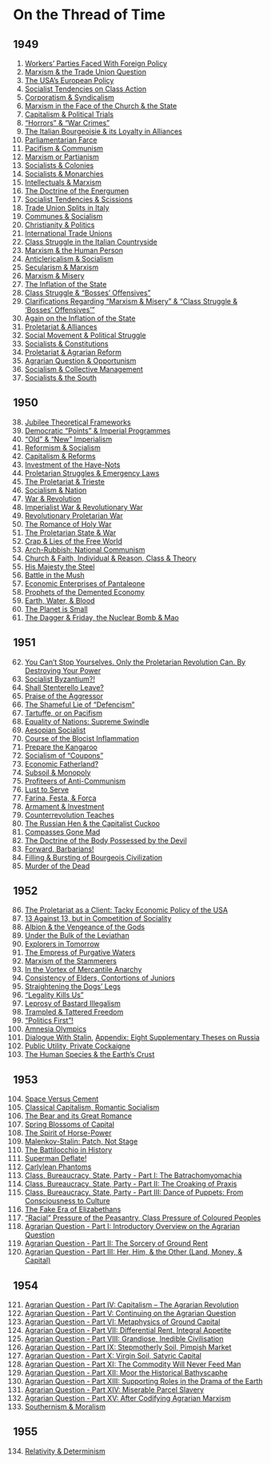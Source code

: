 # On the Thread of Time
## 1949
1. [Workers’ Parties Faced With Foreign Policy](https://www.international-communist-party.org/English/Texts/ThreadTi/49Workersparties.htm)
2. [Marxism & the Trade Union Question](https://www.international-communist-party.org/English/Texts/ThreadTi/49MarxismTUQuestion.htm)
3. [The USA’s European Policy](https://www.international-communist-party.org/English/Texts/ThreadTi/49UsaEuropeanPolicy.htm)
4. [Socialist Tendencies on Class Action](https://libriincogniti.wordpress.com/2018/06/03/on-the-thread-of-time-the-socialist-tendencies-and-the-question-of-power/)
5. [Corporatism & Syndicalism](https://libriincogniti.wordpress.com/2018/06/03/on-the-thread-of-time-corporatism-and-trade-unionism/)
6. [Marxism in the Face of the Church & the State](https://libriincogniti.wordpress.com/2018/06/05/on-the-thread-of-time-marxism-in-the-face-of-the-church-and-the-state/)
7. [Capitalism & Political Trials](https://libriincogniti.wordpress.com/2018/06/06/on-the-thread-of-time-capitalism-and-political-trials/)
8. [“Horrors” & “War Crimes”](https://www.international-communist-party.org/English/REPORTS/WARS/HorrorsCrimes_1949.htm)
9. [The Italian Bourgeoisie & its Loyalty in Alliances](https://libriincogniti.wordpress.com/2019/03/20/on-the-thread-of-time-the-italian-bourgeoisie-and-its-loyalty-in-alliances/)
10. [Parliamentarian Farce](https://libriincogniti.wordpress.com/2018/07/04/on-the-thread-of-time-parliamentarian-farce/)
11. [Pacifism & Communism](https://www.international-communist-party.org/English/REPORTS/WARS/Pacifism_Communism_1949.htm)
12. [Marxism or Partianism](https://www.international-communist-party.org/English/REPORTS/WARS/Partisanism_1949.htm)
13. [Socialists & Colonies](https://libriincogniti.wordpress.com/2018/06/10/on-the-thread-of-time-the-socialists-and-the-colonies/)
14. [Socialists & Monarchies](https://libriincogniti.wordpress.com/2018/06/12/on-the-thread-of-time-socialists-and-monarchies/)
15. [Intellectuals & Marxism](https://libriincogniti.wordpress.com/2018/06/24/on-the-thread-of-time-intellectuals-and-marxism/)
16. [The Doctrine of the Energumen](https://libriincogniti.wordpress.com/2019/03/20/on-the-thread-of-time-the-doctrine-of-the-energumen/)
17. [Socialist Tendencies & Scissions](https://libriincogniti.wordpress.com/2019/03/24/on-the-thread-of-time-socialist-tendencies-and-scissions/)
18. [Trade Union Splits in Italy](https://www.international-communist-party.org/English/Texts/ThreadTi/49TradeUnionSplits.htm)
19. [Communes & Socialism](https://libriincogniti.wordpress.com/2019/03/26/on-the-thread-of-time-communes-and-socialism/)
20. [Christianity & Politics](https://libriincogniti.wordpress.com/2019/03/17/on-the-thread-of-time-christianity-and-politics/)
21. [International Trade Unions](https://libriincogniti.wordpress.com/2019/10/23/on-the-thread-of-time-international-trade-unions/)
22. [Class Struggle in the Italian Countryside](https://libriincogniti.wordpress.com/2019/10/23/on-the-thread-of-time-class-struggle-in-the-italian-countryside/)
23. [Marxism & the Human Person](https://libriincogniti.wordpress.com/2019/10/24/on-the-thread-of-time-marxism-and-the-human-person/)
24. [Anticlericalism & Socialism](https://libriincogniti.wordpress.com/2019/10/24/on-the-thread-of-time-anticlericalism-and-socialism/)
25. [Secularism & Marxism]()
26. [Marxism & Misery]()
27. [The Inflation of the State](https://www.international-communist-party.org/English/Texts/ThreadTi/49InflationState.htm)
28. [Class Struggle & “Bosses’ Offensives”](https://www.international-communist-party.org/English/Texts/ThreadTi/FdTOffen.htm)
29. [Clarifications Regarding “Marxism & Misery” & “Class Struggle & ‘Bosses’ Offensives’”]()
30. [Again on the Inflation of the State](https://libriincogniti.wordpress.com/2019/10/27/on-the-thread-of-time-again-on-the-inflation-of-the-state/)
31. [Proletariat & Alliances](https://libriincogniti.wordpress.com/2019/10/27/on-the-thread-of-time-proletariat-and-alliances/)
32. [Social Movement & Political Struggle](https://libriincogniti.wordpress.com/2019/11/07/on-the-thread-of-time-social-movement-and-political-struggle/)
33. [Socialists & Constitutions](https://libriincogniti.wordpress.com/2019/03/18/on-the-thread-of-time-socialists-and-constitutions/)
34. [Proletariat & Agrarian Reform](https://libriincogniti.wordpress.com/2020/03/30/on-the-thread-of-time-proletariat-and-agrarian-reform/)
35. [Agrarian Question & Opportunism]()
36. [Socialism & Collective Management](https://libriincogniti.wordpress.com/2020/03/29/on-the-thread-of-time-socialism-and-collective-management/)
37. [Socialists & the South](https://www.international-communist-party.org/English/Texts/ThreadTi/49SocialistsAndSouth.htm)
## 1950
38. [Jubilee Theoretical Frameworks]()
39. [Democratic “Points” & Imperial Programmes](https://libriincogniti.wordpress.com/2020/08/11/on-the-thread-of-time-democratic-points-and-imperial-programmes/)
40. [“Old” & “New” Imperialism](https://libriincogniti.wordpress.com/2020/08/11/on-the-thread-of-time-old-and-new-imperialism/)
41. [Reformism & Socialism]()
42. [Capitalism & Reforms]()
43. [Investment of the Have-Nots]()
44. [Proletarian Struggles & Emergency Laws]()
45. [The Proletariat & Trieste]()
46. [Socialism & Nation](https://www.international-communist-party.org/English/REPORTS/WARS/Socialism_and_Nation_1950.htm)
47. [War & Revolution](https://www.international-communist-party.org/English/REPORTS/WARS/WarAndRevolution_1950.htm)
48. [Imperialist War & Revolutionary War](https://www.international-communist-party.org/English/REPORTS/WARS/Imperialist_Rev_Wars_1950.htm)
49. [Revolutionary Proletarian War](https://www.international-communist-party.org/English/REPORTS/WARS/RevolutionaryProletarianWar_1950.htm)
50. [The Romance of Holy War](https://www.international-communist-party.org/English/REPORTS/WARS/RomanceOfJustWar_1950.htm)
51. [The Proletarian State & War](https://www.international-communist-party.org/English/REPORTS/WARS/ProletarianStateWar_1950.htm)
52. [Crap & Lies of the Free World]()
53. [Arch-Rubbish: National Communism]()
54. [Church & Faith, Individual & Reason, Class & Theory]()
55. [His Majesty the Steel]()
56. [Battle in the Mush]()
57. [Economic Enterprises of Pantaleone]()
58. [Prophets of the Demented Economy]()
59. [Earth, Water, & Blood]()
60. [The Planet is Small](https://www.international-communist-party.org/English/REPORTS/WARS/PlanetSmall_1950.htm)
61. [The Dagger & Friday, the Nuclear Bomb & Mao](https://www.international-communist-party.org/English/REPORTS/WARS/DaggerAndFriday_1950.htm)
## 1951
62. [You Can’t Stop Yourselves. Only the Proletarian Revolution Can. By Destroying Your Power](https://www.international-communist-party.org/English/REPORTS/WARS/Cant_stop_1951.htm)
63. [Socialist Byzantium?!]()
64. [Shall Stenterello Leave?](https://www.international-communist-party.org/English/REPORTS/WARS/Stenterello_1951.htm)
65. [Praise of the Aggressor](https://www.international-communist-party.org/English/REPORTS/WARS/Praise_Aggressor_51.htm)
66. [The Shameful Lie of “Defencism”](https://www.international-communist-party.org/English/REPORTS/WARS/Defencism_1951.htm)
67. [Tartuffe, or on Pacifism](https://www.international-communist-party.org/English/REPORTS/WARS/Tartuffe_1951.htm)
68. [Equality of Nations: Supreme Swindle](https://www.international-communist-party.org/English/REPORTS/WARS/Equality_of_nations_1951.htm)
69. [Aesopian Socialist]()
70. [Course of the Blocist Inflammation]()
71. [Prepare the Kangaroo]()
72. [Socialism of “Coupons”]()
73. [Economic Fatherland?]()
74. [Subsoil & Monopoly]()
75. [Profiteers of Anti-Communism]()
76. [Lust to Serve]()
77. [Farina, Festa, & Forca]()
78. [Armament & Investment]()
79. [Counterrevolution Teaches]()
80. [The Russian Hen & the Capitalist Cuckoo]()
81. [Compasses Gone Mad](https://libriincogniti.wordpress.com/2020/04/18/on-the-thread-of-time-compasses-gone-mad/)
82. [The Doctrine of the Body Possessed by the Devil](https://www.international-communist-party.org/CommLeft/CL17.htm#DOCTRINEOFTHEBODY)
83. [Forward, Barbarians!](https://libriincogniti.wordpress.com/2018/02/23/on-the-thread-of-time-forward-barbarians/)
84. [Filling & Bursting of Bourgeois Civilization](https://www.international-communist-party.org/CommLeft/CL17.htm#FILLINGANDBURSTING)
85. [Murder of the Dead](https://www.international-communist-party.org/CommLeft/CL17.htm#MURDEROFTHEDEAD)
## 1952
86. [The Proletariat as a Client: Tacky Economic Policy of the USA]()
87. [13 Against 13, but in Competition of Sociality]()
88. [Albion & the Vengeance of the Gods]()
89. [Under the Bulk of the Leviathan](https://www.international-communist-party.org/English/Texts/ThreadTi/52Leviathan.htm)
90. [Explorers in Tomorrow]()
91. [The Empress of Purgative Waters]()
92. [Marxism of the Stammerers](https://www.international-communist-party.org/English/Texts/ThreadTi/52Stammerers.htm)
93. [In the Vortex of Mercantile Anarchy](https://libriincogniti.wordpress.com/2020/08/25/on-the-thread-of-time-in-the-vortex-of-mercantile-anarchy/)
94. [Consistency of Elders, Contortions of Juniors]()
95. [Straightening the Dogs’ Legs](http://www.international-communist-party.org/English/Texts/ThreadTi/52DogsLe.htm)
96. [“Legality Kills Us”]()
97. [Leprosy of Bastard Illegalism]()
98. [Trampled & Tattered Freedom]()
99. [“Politics First”!]()
100. [Amnesia Olympics]()
101. [Dialogue With Stalin](https://libriincogniti.wordpress.com/2017/12/13/amadeo-bordiga-dialogue-with-stalin/), [Appendix: Eight Supplementary Theses on Russia](https://sinistra.net/lib/upt/comlef/art/eightsuppe.html)
102. [Public Utility, Private Cockaigne]()
103. [The Human Species & the Earth’s Crust](http://www.quinterna.org/lingue/english/historical_en/human_species_and_earthcrust.htm)
## 1953
104. [Space Versus Cement](https://libriincogniti.wordpress.com/2020/03/21/on-the-thread-of-time-space-versus-cement/)
105. [Classical Capitalism, Romantic Socialism]()
106. [The Bear and its Great Romance]()
107. [Spring Blossoms of Capital]()
108. [The Spirit of Horse-Power](https://www.international-communist-party.org/CommLeft/CL17.htm#THE_SPIRIT_OF_HORSE_POWER)
109. [Malenkov-Stalin: Patch, Not Stage]()
110. [The Battilocchio in History](http://www.international-communist-party.org/English/Texts/ThreadTi/Battiloc.htm)
111. [Superman Deflate!](https://www.international-communist-party.org/CommLeft/CL50.htm#superman)
112. [Carlylean Phantoms](http://www.international-communist-party.org/English/Texts/ThreadTi/53Carlyl.htm)
113. [Class, Bureaucracy, State, Party - Part I: The Batrachomyomachia](https://www.international-communist-party.org/English/Texts/ThreadTi/53Batrac.htm)
114. [Class, Bureaucracy, State, Party - Part II: The Croaking of Praxis](https://www.international-communist-party.org/CommLeft/CL49.htm#Croaking)
115. [Class, Bureaucracy, State, Party - Part III: Dance of Puppets: From Consciousness to Culture](https://www.international-communist-party.org/CommLeft/CL49.htm#Puppets)
116. [The Fake Era of Elizabethans]()
117. [“Racial” Pressure of the Peasantry, Class Pressure of Coloured Peoples](https://libriincogniti.wordpress.com/2018/05/20/on-the-thread-of-time-racial-pressure-of-the-peasantry-class-pressure-of-people-of-colour/)
118. [Agrarian Question - Part I: Introductory Overview on the Agrarian Question]()
119. [Agrarian Question - Part II: The Sorcery of Ground Rent](https://libriincogniti.wordpress.com/2018/10/13/on-the-thread-of-time-the-sorcery-of-ground-rent/)
120. [Agrarian Question - Part III: Her, Him, & the Other (Land, Money, & Capital)](https://libriincogniti.wordpress.com/2018/10/14/on-the-thread-of-time-her-him-and-the-other-land-money-and-capital/)
## 1954
121. [Agrarian Question - Part IV: Capitalism – The Agrarian Revolution](https://libriincogniti.wordpress.com/2018/10/15/on-the-thread-of-time-capitalism-the-agrarian-revolution/)
122. [Agrarian Question - Part V: Continuing on the Agrarian Question](https://libriincogniti.wordpress.com/2018/10/19/on-the-thread-of-time-continuing-on-the-agrarian-question/)
123. [Agrarian Question - Part VI: Metaphysics of Ground Capital](https://libriincogniti.wordpress.com/2019/03/13/on-the-thread-of-time-metaphysics-of-ground-capital/)
124. [Agrarian Question - Part VII: Differential Rent, Integral Appetite]()
125. [Agrarian Question - Part VIII: Grandiose, Inedible Civilisation]()
126. [Agrarian Question - Part IX: Stepmotherly Soil, Pimpish Market]()
127. [Agrarian Question - Part X: Virgin Soil, Satyric Capital]()
128. [Agrarian Question - Part XI: The Commodity Will Never Feed Man]()
129. [Agrarian Question - Part XII: Moor the Historical Bathyscaphe]()
130. [Agrarian Question - Part XIII: Supporting Roles in the Drama of the Earth]()
131. [Agrarian Question - Part XIV: Miserable Parcel Slavery]()
132. [Agrarian Question - Part XV: After Codifying Agrarian Marxism]()
133. [Southernism & Moralism](https://www.international-communist-party.org/English/Texts/ThreadTi/54Southernism.htm)
## 1955
134. [Relativity & Determinism]()
